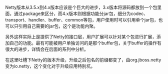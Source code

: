 Netty版本从3.5.x到4.x版本应该是个巨大的进步，3.x版本将源码都放到一个包里面，通过package来区分，而4.x版本则根据功能分jar包，细分为codec、transport、handler、buffer、common等包，用户使用时可以引用单个jar包，也可以只引用自己需要的jar包，这个是功能内聚。

另外这样实际上是提供了Netty的接口层，用户扩展可以针对某个包进行扩展，添加自己的功能。最有可能被用户单独访问的是那个buffer包，关于buffer的操作有很大的进步，详情会在后面的系列中分析。


在这里吐槽下Netty的版本升级，升级之后包名的前缀都变了，由org.jboss.netty变为io.netty，这个变化对于升级应用特别坑。